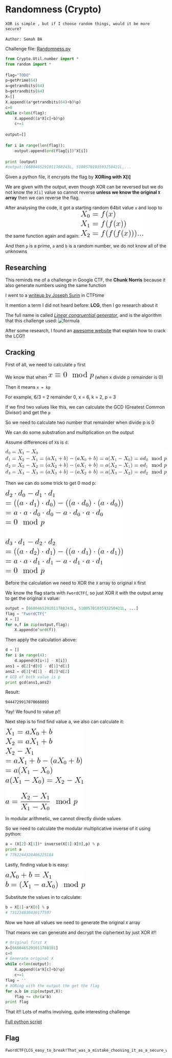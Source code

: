 # Randomness (Crypto)
```
XOR is simple , but if I choose random things, would it be more secure?

Author: Semah BA
```
Challenge file: [Randomness.py](Randomness.py)
```py
from Crypto.Util.number import *
from random import *

flag="TODO"
p=getPrime(64)
a=getrandbits(64)
b=getrandbits(64)
X=[]
X.append((a*getrandbits(64)+b)%p)
c=0
while c<len(flag):
	X.append((a*X[c]+b)%p)
	c+=1

output=[]

for i in range(len(flag)):
	output.append(ord(flag[i])^X[i])

print (output)
#output:[6680465291011788243L, 5100570103593250421L,...
```
Given a python file, it encrypts the flag by **XORing with X[i]** 

We are given with the output, even though XOR can be reversed but we do not know the `X[i]` value so cannot reverse **unless we know the original `X` array** then we can reverse the flag.

After analysing the code, it got a starting random 64bit value `x` and loop to the same function again and again:
![maths5](maths5.gif)

And then `p` is a prime, `a` and `b` is a random number, we do not know all of the unknowns

## Researching
This reminds me of a challenge in Google CTF, the **Chunk Norris** because it also generate numbers using the same function

I went to a [writeup by Joseph Surin](https://www.josephsurin.me/posts/2020-08-24-googlectf-2020-writeups) in CTFtime

It mention a term I did not heard before: **LCG**, then I go research about it

The full name is called [*Linear congruential generator*](http://en.wikipedia.org/wiki/Linear_congruential_generator), and is the algorithm that this challenge used:
![formula](https://render.githubusercontent.com/render/math?math=X_{n+1}=a(X_{n}+b)\modp)

After some research, I found an [awesome website](https://tailcall.net/blog/cracking-randomness-lcgs/) that explain how to crack the LCG!!

## Cracking
First of all, we need to calculate `p` first

We know that when ![maths6.gif](maths6.gif) (when x divide p remainder is 0)

Then it means `x = kp`

For example, 6/3 = 2 remainder 0, x = 6, k = 2, p = 3 

If we find two values like this, we can calculate the GCD (Greatest Common Divisor) and get the `p`

So we need to calculate two number that remainder when divide p is 0

We can do some substration and multiplication on the output

Assume differences of `X`s is `d`:

![maths1](maths1.gif)

Then we can do some trick to get 0 mod p:

![maths2](maths2.gif)

Before the calculation we need to XOR the `X` array to original `X` first

We know the flag starts with `FwordCTF{`, so just XOR it with the output array to get the original `X` value:
```py
output = [6680465291011788243L, 5100570103593250421L, ...]
flag = "FwordCTF{"
X = []
for o,f in zip(output,flag):
	X.append(o^ord(f))
```
Then apply the calculation above:
```py
d = []
for i in range(4):
	d.append(X[i+1] - X[i])
ans1 = d[2]*d[0] - d[1]*d[1]
ans2 = d[3]*d[1] - d[2]*d[2]
# GCD of both value is p
print gcd(ans1,ans2)
```
Result:
```
9444729917070668893
```
Yay! We found to value p!!

Next step is to find find value a, we also can calculate it:

![maths3](maths3.gif)

In modular arithmetic, we cannot directly divide values

So we need to calculate the modular multiplicative inverse of it using python:
```py
a = (X[2]-X[1])* inverse(X[1]-X[0],p) % p
print a
# 7762244320486225184
```
Lastly, finding value b is easy:

![maths4](maths4.gif)

Substitute the values in to calculate:
```py
b = X[1]-a*X[0] % p
# 731234830430177597
```
Now we have all values we need to generate the original `X` array

That means we can generate and decrypt the ciphertext by just XOR it!!
```py
# Original first X
X=[6680465291011788181]
c=0
# Generate original X
while c<len(output):
	X.append((a*X[c]+b)%p)
	c+=1
flag = ''
# XORing with the output the get the flag
for a,b in zip(output,X):
	flag += chr(a^b)
print flag
```
That it!! Lots of maths involving, quite interesting challenge

[Full python script](solve.py)
## Flag
```
FwordCTF{LCG_easy_to_break!That_was_a_mistake_choosing_it_as_a_secure_way}
```